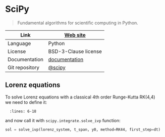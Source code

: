 # SciPy

> Fundamental algorithms for scientific computing in Python.

| Link           | [Web site](https://scipy.org/)                                                   |
|----------------|----------------------------------------------------------------------------------|
| Language       | Python                                                                           |
| License        | BSD-3-Clause license                                                             |
| Documentation  | [documentation](https://docs.scipy.org/doc/scipy/tutorial/index.html#user-guide) |
| Git repository | [@scipy](https://github.com/scipy/scipy)                                         |

## Lorenz equations

To solve Lorenz equations with a classical 4th order Runge-Kutta RK(4,4) we need to define it:

```{literalinclude} lorenz.py
  :lines: 6-18
```

and now call it with `scipy.integrate.solve_ivp` function:

```python
sol = solve_ivp(lorenz_system, t_span, y0, method=RK44, first_step=dt)
```

